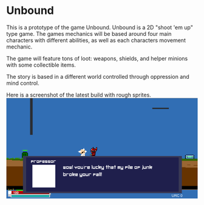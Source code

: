 # Unbound
This is a prototype of the game Unbound.
Unbound is a 2D "shoot 'em up" type game. 
The games mechanics will be based around four main characters with different abilities, as well as each characters movement mechanic. 

The game will feature tons of loot: weapons, shields, and helper minions with some collectible items.

The story is based in a different world controlled through oppression and mind control. 

Here is a screenshot of the latest build with rough sprites.
![Alt text](/progressPictures/unbound_v0_2.png?raw=true "Screenshot of build v0")
